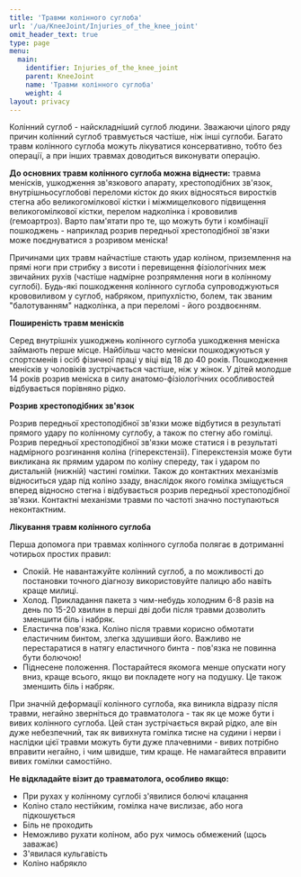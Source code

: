 ```yaml
---
title: 'Травми колінного суглоба'
url: '/ua/KneeJoint/Injuries_of_the_knee_joint'
omit_header_text: true
type: page
menu:
  main:
    identifier: Injuries_of_the_knee_joint
    parent: KneeJoint
    name: 'Травми колінного суглоба'
    weight: 4
layout: privacy
---
```


Колінний суглоб - найскладніший суглоб людини. Зважаючи цілого ряду причин колінний суглоб травмується частіше, ніж інші суглоби. Багато травм колінного суглоба можуть лікуватися консервативно, тобто без операції, а при інших травмах доводиться виконувати операцію.

**До основних травм колінного суглоба можна віднести:** травма менісків, ушкодження зв'язкового апарату, хрестоподібних зв'язок, внутрішньосуглобові переломи кісток до яких відносяться виростків стегна або великогомілкової кістки і міжмищелкового підвищення великогомілкової кістки, перелом надколінка і крововилив (гемоартроз). Варто пам'ятати про те, що можуть бути і комбінації пошкоджень - наприклад розрив передньої хрестоподібної зв'язки може поєднуватися з розривом меніска!

Причинами цих травм найчастіше стають удар коліном, приземлення на прямі ноги при стрибку з висоти і перевищення фізіологічних меж звичайних рухів (частіше надмірне розпрямлення ноги в колінному суглобі). Будь-які пошкодження колінного суглоба супроводжуються крововиливом у суглоб, набряком, припухлістю, болем, так званим "балотуванням" надколінка, а при переломі - його роздвоєнням.

**Поширеність травм менісків**

Серед внутрішніх ушкоджень колінного суглоба ушкодження меніска займають перше місце. Найбільш часто меніски пошкоджуються у спортсменів і осіб фізичної праці у віці від 18 до 40 років. Пошкодження менісків у чоловіків зустрічається частіше, ніж у жінок. У дітей молодше 14 років розрив меніска в силу анатомо-фізіологічних особливостей відбувається порівняно рідко.

**Розрив хрестоподібних зв'язок**

Розрив передньої хрестоподібної зв'язки може відбутися в результаті прямого удару по колінному суглобу, а також по стегну або гомілці. Розрив передньої хрестоподібної зв'язки може статися і в результаті надмірного розгинання коліна (гіперекстензіі). Гіперекстензія може бути викликана як прямим ударом по коліну спереду, так і ударом по дистальній (нижній) частині гомілки. Також до контактних механізмів відноситься удар під коліно ззаду, внаслідок якого гомілка зміщується вперед відносно стегна і відбувається розрив передньої хрестоподібної зв'язки. Контактні механізми травми по частоті значно поступаються неконтактним.

**Лікування травм колінного суглоба**

Перша допомога при травмах колінного суглоба полягає в дотриманні чотирьох простих правил:
- Спокій. Не навантажуйте колінний суглоб, а по можливості до постановки точного діагнозу використовуйте палицю або навіть краще милиці.
- Холод. Прикладання пакета з чим-небудь холодним 6-8 разів на день по 15-20 хвилин в перші дві доби після травми дозволить зменшити біль і набряк.
- Еластична пов'язка. Коліно після травми корисно обмотати еластичним бинтом, злегка здушивши його. Важливо не перестаратися в натягу еластичного бинта - пов'язка не повинна бути болючою!
- Піднесене положення. Постарайтеся якомога менше опускати ногу вниз, краще всього, якщо ви покладете ногу на подушку. Це також зменшить біль і набряк.

При значній деформації колінного суглоба, яка виникла відразу після травми, негайно зверніться до травматолога - так як це може бути і вивих колінного суглоба. Цей стан зустрічається вкрай рідко, але він дуже небезпечний, так як вивихнута гомілка тисне на судини і нерви і наслідки цієї травми можуть бути дуже плачевними - вивих потрібно вправити негайно, і чим швидше, тим краще. Не намагайтеся вправити вивих гомілки самостійно.

**Не відкладайте візит до травматолога, особливо якщо:**
- При рухах у колінному суглобі з'явилися болючі клацання
- Коліно стало нестійким, гомілка наче вислизає, або нога підкошується
- Біль не проходить
- Неможливо рухати коліном, або рух чимось обмежений (щось заважає)
- З'явилася кульгавість
- Коліно набрякло